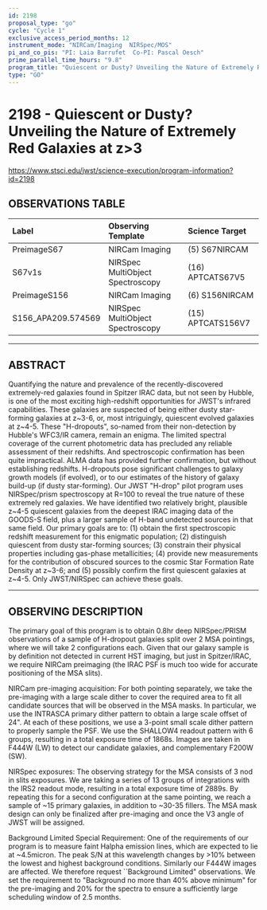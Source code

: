 ```yaml
---
id: 2198
proposal_type: "go"
cycle: "Cycle 1"
exclusive_access_period_months: 12
instrument_mode: "NIRCam/Imaging  NIRSpec/MOS"
pi_and_co_pis: "PI: Laia Barrufet  Co-PI: Pascal Oesch"
prime_parallel_time_hours: "9.8"
program_title: "Quiescent or Dusty? Unveiling the Nature of Extremely Red Galaxies at z>3"
type: "GO"
---
```

# 2198 - Quiescent or Dusty? Unveiling the Nature of Extremely Red Galaxies at z>3
https://www.stsci.edu/jwst/science-execution/program-information?id=2198
## OBSERVATIONS TABLE
| Label                      | Observing Template                 | Science Target     |
| :------------------------- | :--------------------------------- | :----------------- |
| PreimageS67                | NIRCam Imaging                     | (5) S67NIRCAM      |
| S67v1s                     | NIRSpec MultiObject Spectroscopy   | (16) APTCATS67V5   |
| PreimageS156               | NIRCam Imaging                     | (6) S156NIRCAM     |
| S156\_APA209.574569        | NIRSpec MultiObject Spectroscopy   | (15) APTCATS156V7  |

---

## ABSTRACT
Quantifying the nature and prevalence of the recently-discovered extremely-red galaxies found in Spitzer IRAC data, but not seen by Hubble, is one of the most exciting high-redshift opportunities for JWST's infrared capabilities. These galaxies are suspected of being either dusty star-forming galaxies at z~3-6, or, most intriguingly, quiescent evolved galaxies at z~4-5. These "H-dropouts", so-named from their non-detection by Hubble's WFC3/IR camera, remain an enigma. The limited spectral coverage of the current photometric data has precluded any reliable assessment of their redshifts. And spectroscopic confirmation has been quite impractical. ALMA data has provided further confirmation, but without establishing redshifts. H-dropouts pose significant challenges to galaxy growth models (if evolved), or to our estimates of the history of galaxy build-up (if dusty star-forming). Our JWST "H-drop" pilot program uses NIRSpec/prism spectroscopy at R=100 to reveal the true nature of these extremely red galaxies. We have identified two relatively bright, plausible z~4-5 quiescent galaxies from the deepest IRAC imaging data of the GOODS-S field, plus a larger sample of H-band undetected sources in that same field. Our primary goals are to: (1) obtain the first spectroscopic redshift measurement for this enigmatic population; (2) distinguish quiescent from dusty star-forming sources; (3) constrain their physical properties including gas-phase metallicities; (4) provide new measurements for the contribution of obscured sources to the cosmic Star Formation Rate Density at z~3-6; and (5) possibly confirm the first quiescent galaxies at z~4-5. Only JWST/NIRSpec can achieve these goals.

---

## OBSERVING DESCRIPTION
The primary goal of this program is to obtain 0.8hr deep NIRSpec/PRISM observations of a sample of H-dropout galaxies split over 2 MSA pointings, where we will take 2 configurations each. Given that our galaxy sample is by definition not detected in current HST imaging, but just in Spitzer/IRAC, we require NIRCam preimaging (the IRAC PSF is much too wide for accurate positioning of the MSA slits).

NIRCam pre-imaging acquisition:
For both pointing separately, we take the pre-imaging with a large scale dither to cover the required area to fit all candidate sources that will be observed in the MSA masks. In particular, we use the INTRASCA primary dither pattern to obtain a large scale offset of 24". At each of these positions, we use a 3-point small scale dither pattern to properly sample the PSF. We use the SHALLOW4 readout pattern with 6 groups, resulting in a total exposure time of 1868s. Images are taken in F444W (LW) to detect our candidate galaxies, and complementary F200W (SW).

NIRSpec exposures:
The observing strategy for the MSA consists of 3 nod in slits exposures. We are taking a series of 13 groups of integrations with the IRS2 readout mode, resulting in a total exposure time of 2889s. By repeating this for a second configuration at the same pointing, we reach a sample of ~15 primary galaxies, in addition to ~30-35 fillers. The MSA mask design can only be finalized after pre-imaging and once the V3 angle of JWST will be assigned.

Background Limited Special Requirement:
One of the requirements of our program is to measure faint Halpha emission lines, which are expected to lie at ~4.5micron. The peak S/N at this wavelength changes by >10% between the lowest and highest background conditions. Similarly our F444W images are affected. We therefore request ``Background Limited" observations. We set the requirement to "Background no more than 40% above minimum" for the pre-imaging and 20% for the spectra to ensure a sufficiently large scheduling window of 2.5 months.